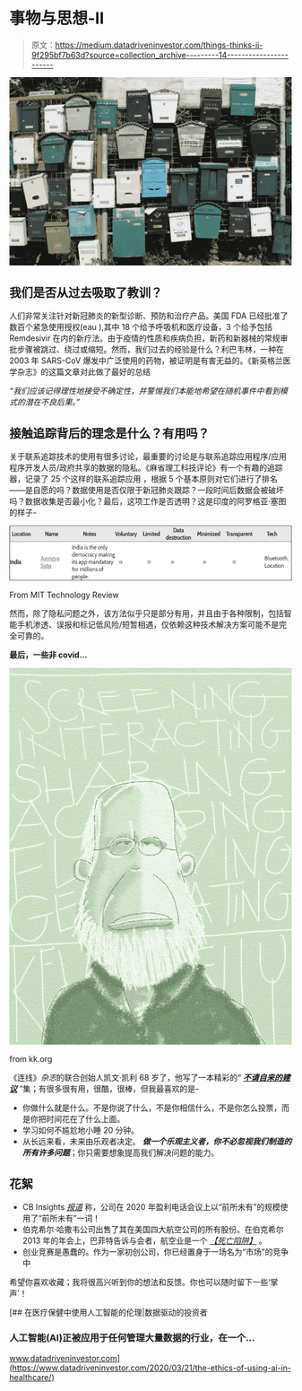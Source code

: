 # 事物与思想-II

> 原文：<https://medium.datadriveninvestor.com/things-thinks-ii-9f295bf7b63d?source=collection_archive---------14----------------------->

![](img/c754edae18eaf9a55c9b2691bdf3ec32.png)

## 我们是否从过去吸取了教训？

人们非常关注针对新冠肺炎的新型诊断、预防和治疗产品。美国 FDA 已经批准了数百个紧急使用授权(eau ),其中 18 个给予呼吸机和医疗设备，3 个给予包括 Remdesivir 在内的新疗法。由于疫情的性质和疾病负担，新药和新器械的常规审批步骤被跳过、绕过或缩短。然而，我们过去的经验是什么？利巴韦林，一种在 2003 年 SARS-CoV 爆发中广泛使用的药物，被证明是有害无益的。《新英格兰医学杂志》的这篇文章对此做了最好的总结

*“我们应该记得理性地接受不确定性，并警惕我们本能地希望在随机事件中看到模式的潜在不良后果。”*

## 接触追踪背后的理念是什么？有用吗？

关于联系追踪技术的使用有很多讨论，最重要的讨论是与联系追踪应用程序/应用程序开发人员/政府共享的数据的隐私。《麻省理工科技评论》有一个有趣的追踪器，记录了 25 个这样的联系追踪应用 ，根据 5 个基本原则对它们进行了排名——是自愿的吗？数据使用是否仅限于新冠肺炎跟踪？一段时间后数据会被破坏吗？数据收集是否最小化？最后，这项工作是否透明？这是印度的阿罗格亚·塞图的样子-

![](img/2f73a281b7d549ee52a630fa97b00b90.png)

From MIT Technology Review

然而，除了隐私问题之外，该方法似乎只是部分有用，并且由于各种限制，包括智能手机渗透、误报和标记低风险/短暂相遇，仅依赖这种技术解决方案可能不是完全可靠的。

**最后，一些非 covid…**

![](img/3eec01f32f691e7f4c573f8582e9ff87.png)

from kk.org

《连线》*杂志*的联合创始人凯文·凯利 68 岁了，他写了一本精彩的“ [***不请自来的建议***](https://kk.org/thetechnium/68-bits-of-unsolicited-advice/) ”集；有很多很有用，很酷，很棒，但我最喜欢的是-

*   你做什么就是什么。不是你说了什么，不是你相信什么，不是你怎么投票，而是你把时间花在了什么上面。
*   学习如何不尴尬地小睡 20 分钟。
*   从长远来看，未来由乐观者决定。 ***做一个乐观主义者，你不必忽视我们制造的所有许多问题***；你只需要想象提高我们解决问题的能力。

## 花絮

*   CB Insights [*报道*](https://twitter.com/CBinsights/status/1253492551950241792) 称，公司在 2020 年盈利电话会议上以“前所未有”的规模使用了“前所未有”一词！
*   伯克希尔·哈撒韦公司出售了其在美国四大航空公司的所有股份。在伯克希尔 2013 年的年会上，巴菲特告诉与会者，航空业是一个 [*【死亡陷阱】*](https://www.ft.com/content/0f440f48-aab3-11e6-9cb3-bb8207902122) 。
*   创业竞赛是愚蠢的。作为一家初创公司，你已经置身于一场名为“市场”的竞争中

希望你喜欢收藏；我将很高兴听到你的想法和反馈。你也可以随时留下一些‘掌声’！

[](https://www.datadriveninvestor.com/2020/03/21/the-ethics-of-using-ai-in-healthcare/) [## 在医疗保健中使用人工智能的伦理|数据驱动的投资者

### 人工智能(AI)正被应用于任何管理大量数据的行业，在一个…

www.datadriveninvestor.com](https://www.datadriveninvestor.com/2020/03/21/the-ethics-of-using-ai-in-healthcare/)